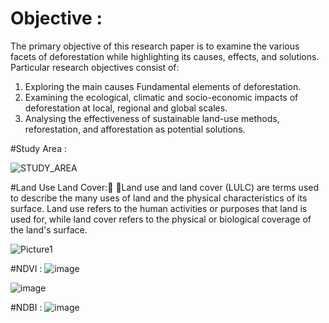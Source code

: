 # Objective :
The primary objective of this research paper is to examine the various facets of deforestation while highlighting its causes, effects, and solutions. Particular research objectives consist of:
1. Exploring the main causes Fundamental elements of deforestation.
2. Examining the ecological, climatic and socio-economic impacts of deforestation at local, regional and global scales.
3. Analysing the effectiveness of sustainable land-use methods, reforestation, and afforestation as potential solutions.
   
#Study Area :

![STUDY_AREA](https://github.com/BanashreeSaren/Mapping-and-Monitoring-Deforestation-with-the-help-of-Google-Earth-Engine/assets/158801637/c2c74eee-712c-40a1-b3f2-3f0715389e03)

#Land Use Land Cover: Land use and land cover (LULC) are terms used to describe the many uses of land and the physical characteristics of its surface. Land use refers to the human activities or purposes that land is used for, while land cover refers to the physical or biological coverage of the land's surface.

![Picture1](https://github.com/BanashreeSaren/Mapping-and-Monitoring-Deforestation-with-the-help-of-Google-Earth-Engine/assets/158801637/b89b47e6-6db5-4ab5-be98-23de29199f8d)

#NDVI :
![image](https://github.com/BanashreeSaren/Mapping-and-Monitoring-Deforestation-with-the-help-of-Google-Earth-Engine/assets/158801637/2c93d77c-2b7e-4ade-be2c-5d80bde5bba6)

![image](https://github.com/BanashreeSaren/Mapping-and-Monitoring-Deforestation-with-the-help-of-Google-Earth-Engine/assets/158801637/57438958-9aca-40d6-985a-c787c71cc7a3)

#NDBI :
![image](https://github.com/BanashreeSaren/Mapping-and-Monitoring-Deforestation-with-the-help-of-Google-Earth-Engine/assets/158801637/0c5288e0-af33-4f27-b6a3-67897b3bf30b)


